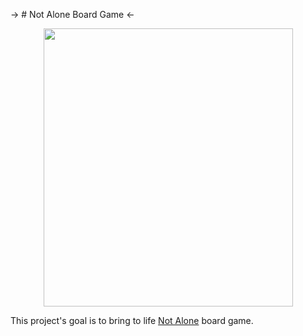 -> # Not Alone Board Game <- 

<p align="center">
  <img width="399" height="445" src="https://cf.geekdo-images.com/opengraph_left/img/Drj9OBhTZQBVFEUGo647-jZ4UZM=/fit-in/445x445/filters:strip_icc()/pic3611884.jpg">
</p>

This project's goal is to bring to life [Not Alone](https://www.geekattitudegames.com/nos-jeux/not-alone/) board game.
